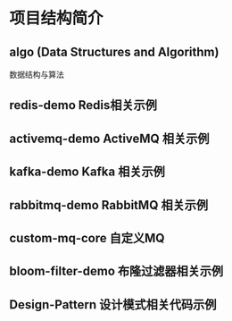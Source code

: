 
# 项目结构简介
## algo (Data Structures and Algorithm)
数据结构与算法

## redis-demo Redis相关示例

## activemq-demo ActiveMQ 相关示例

## kafka-demo Kafka 相关示例

## rabbitmq-demo RabbitMQ 相关示例

## custom-mq-core 自定义MQ

## bloom-filter-demo 布隆过滤器相关示例

## Design-Pattern 设计模式相关代码示例